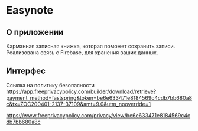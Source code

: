 # Easynote

## О приложении
Карманная записная книжка, которая поможет сохранить записи. Реализована связь с Firebase, для хранения ваших данных.

## Интерфес



Ссылка на политику безопасности
https://app.freeprivacypolicy.com/builder/download/retrieve?payment_method=fastspring&token=be6e633471e8184569c4cdb7bb680a8c&tx=ZOC200401-2137-37109&amt=9.0&utm_nooverride=1


https://www.freeprivacypolicy.com/privacy/view/be6e633471e8184569c4cdb7bb680a8c
